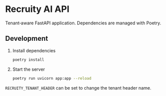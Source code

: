 # Recruity AI API

Tenant‑aware FastAPI application. Dependencies are managed with Poetry.

## Development

1. Install dependencies
   ```bash
   poetry install
   ```
2. Start the server
   ```bash
   poetry run uvicorn app:app --reload
   ```

`RECRUITY_TENANT_HEADER` can be set to change the tenant header name.
